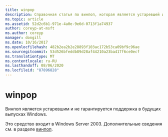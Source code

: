 ```yaml
---
title: winpop
description: Справочная статья по винпоп, которая является устаревшей и не гарантируется для поддержки в будущих выпусках Windows.
ms.topic: article
ms.assetid: 52d2c6b1-971e-4a0e-9e6d-0713f1a74937
author: coreyp-at-msft
ms.author: coreyp
manager: dongill
ms.date: 10/16/2017
ms.openlocfilehash: 482b2ea2b2e28893f103ac172b53ca09bf9c96ae
ms.sourcegitcommit: 53d526bfeddb89d28af44210a23ba417f6ce0ecf
ms.translationtype: MT
ms.contentlocale: ru-RU
ms.lasthandoff: 08/06/2020
ms.locfileid: "87896828"
---
```

# <a name="winpop"></a>winpop



Винпоп является устаревшим и не гарантируется поддержка в будущих выпусках Windows.

Это средство входит в Windows Server 2003. Дополнительные сведения см. в разделе [винпоп](/previous-versions/orphan-topics/ws.10/cc772824(v=ws.10)).
